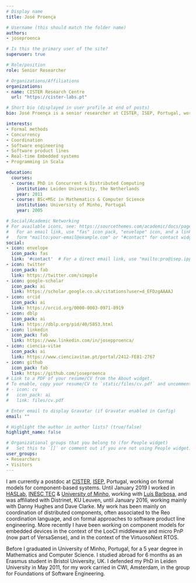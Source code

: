 ```yaml
---
# Display name
title: José Proença

# Username (this should match the folder name)
authors:
- joseproenca

# Is this the primary user of the site?
superuser: true

# Role/position
role: Senior Researcher

# Organizations/Affiliations
organizations:
- name: CISTER Research Centre
  url: "https://cister-labs.pt"

# Short bio (displayed in user profile at end of posts)
bio: José Proença is a senior researcher at CISTER, ISEP, Portugal, working on formal models for component-based and critical systems.

interests:
- Formal methods
- Concurrency
- Coordination
- Software engineering
- Software product lines
- Real-time Embedded systems
- Programming in Scala

education:
  courses:
  - course: PhD in Concurrent & Distributed Computing
    institution: Leiden University, the Netherlands
    year: 2011
  - course: BSc+MSc in Mathematics & Computer Science
    institution: University of Minho, Portugal
    year: 2005

# Social/Academic Networking
# For available icons, see: https://sourcethemes.com/academic/docs/page-builder/#icons
#   For an email link, use "fas" icon pack, "envelope" icon, and a link in the
#   form "mailto:your-email@example.com" or "#contact" for contact widget.
social:
- icon: envelope
  icon_pack: fas
  link: '#contact'  # For a direct email link, use "mailto:pro@isep.ipp.pt".
- icon: twitter
  icon_pack: fab
  link: https://twitter.com/simpple
- icon: google-scholar
  icon_pack: ai
  link: https://scholar.google.co.uk/citations?user=d_EFDzgAAAAJ
- icon: orcid
  icon_pack: ai
  link: https://orcid.org/0000-0003-0971-8919
- icon: dblp
  icon_pack: ai
  link: https://dblp.org/pid/40/5853.html
- icon: linkedin
  icon_pack: fab
  link: https://www.linkedin.com/in/josepproenca/
- icon: ciencia-vitae
  icon_pack: ai
  link: https://www.cienciavitae.pt/portal/2412-FE81-2767
- icon: github
  icon_pack: fab
  link: https://github.com/joseproenca
# Link to a PDF of your resume/CV from the About widget.
# To enable, copy your resume/CV to `static/files/cv.pdf` and uncomment the lines below.
# - icon: cv
#   icon_pack: ai
#   link: files/cv.pdf

# Enter email to display Gravatar (if Gravatar enabled in Config)
email: ""

# Highlight the author in author lists? (true/false)
highlight_name: false

# Organizational groups that you belong to (for People widget)
#   Set this to `[]` or comment out if you are not using People widget.
user_groups:
- Researchers
- Visitors
---
```


I am currently a postdoc at [CISTER](https://cister-labs.pt), [ISEP](https://isep.ipp.pt), Portugal, working on formal models for component-based systems. Until January 2019 I worked in [HASLab](https://haslab.pt), [INESC TEC](https://inesctec.pt) & [University of Minho](http://di.uminho.pt), working with [Luís Barbosa](http://di.uminho.pt/~lsb), and was affiliated with Distrinet, KU Leuven, until January 2016, working mainly with Danny Hughes and Dave Clarke. My work has been mainly on coordination of distributed components, often associated to the Reo coordination language, and on formal approaches to software product line engineering. More recently I have been working on component models for embedded devices in the context of the LooCI middleware and micro PnP (now part of VersaSense), and in the context of the VirtuosoNext RTOS.

Before I graduated in University of Minho, Portugal, for a 5 year degree in Mathematics and Computer Science. I studied abroad for 6 months as an Erasmus student in Bristol University, UK. I defended my PhD in Leiden University in May 2011, for my work carried in CWI, Amsterdam, in the group for Foundations of Software Engineering.
